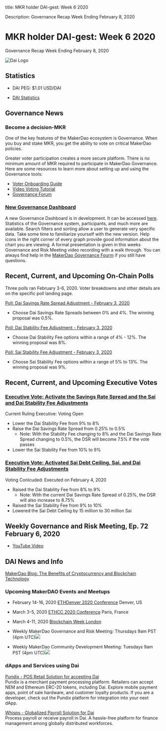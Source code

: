 title: MKR holder DAI-gest: Week 6 2020

Description:  Governance Recap Week Ending February 8, 2020

# MKR holder DAI-gest: Week 6 2020
Governance Recap Week Ending February 8, 2020

![Dai Logo](https://cdn-images-1.medium.com/max/800/1*6OgIwfhyTKd_MRRvQ1E0Vw.png)

## Statistics

* DAI PEG: $1.01 USD/DAI 

* [DAI Statistics](https://daistats.com)

## Governance News

### Become a decision-MKR
One of the key features of the MakerDao ecosystem is Governance.  When you buy and stake MKR, you get the ability to vote on critical MakerDao policies.   

Greater voter participation creates a more secure platform.  There is no minimum amount of MKR required to participate in MakerDao Governance.  Here are some resources to learn more about setting up and using the Governance tools: 

* [Voter Onboarding Guide](https://community-development.makerdao.com/onboarding/voter-onboarding)
* [Video Voting Tutorial](https://youtu.be/wP7DedWcEmg)
* [Governance Forum](https://forum.makerdao.com/c/governance)

### [New Governance Dashboard](https://mkrgov.science/)

A new Governance Dashboard is in development.  It can be accessed [here](https://mkrgov.science/). Statistics of the Governance system, participants, and much more are available. Search filters and sorting allow a user to generate very specific data.  Take some time to familiarize yourself with the new version.  Help icons in the right corner of every graph provide good information about the chart you are viewing. A formal presentation is given in this weeks Governance and Risk Meeting video recording with a walk through.  You can always find help in the [MakerDao Governance Fourm](https://forum.makerdao.com/c/governance) if you still have questions.

## Recent, Current, and Upcoming On-Chain Polls

Three polls ran February 3-6, 2020.  Voter breakdowns and other details are on the specific poll landing page.

[Poll: Dai Savings Rate Spread Adjustment - February 3, 2020](https://vote.makerdao.com/polling-proposal/qmpxz2mzpsttprkt1gqw6k4wezs319k5nvsuyk27dp6ask)

* Choose Dai Savings Rate Spreads between 0% and 4%.  The winning proposal was 0.5%.  

[Poll: Dai Stability Fee Adjustment - February 3, 2020](https://vote.makerdao.com/polling-proposal/qme2xyi1xb4vfxfyegx9aiqlweigchjkswp253yqujxp7r)

* Choose Dai Stability Fee options within a range of 4% - 12%.  The winning proposal was 8%.

[Poll: Sai Stability Fee Adjustment - February 3, 2020](https://vote.makerdao.com/polling-proposal/qmdst7a2vysztqjajadagqcyfg3b5gezt82kj4bjeavzjf)

* Choose Sai Stability Fee options within a range of 5% to 13%.  The winning proposal was 9%.

## Recent, Current, and Upcoming Executive Votes

### [Executive Vote: Activate the Savings Rate Spread and the Sai and Dai Stability Fee Adjustments](https://vote.makerdao.com/executive-proposal/activate-the-savings-rate-spread-and-the-sai-and-dai-stability-fee-adjustments) <br/>
Current Ruling Executive: Voting Open 

* Lower the Dai Stability Fee from 9% to 8%
* Raise the Dai Savings Rate Spread from 0.25% to 0.5%
     * Note: With the Stability Fee changing to 8% and the Dai Savings Rate Spread changing to 0.5%, the DSR will become 7.5%        if the vote passes
* Lower the Sai Stability Fee from 10% to 9%

### [Executive Vote: Activated Sai Debt Ceiling, Sai, and Dai Stability Fee Adjustments](https://vote.makerdao.com/executive-proposal/activate-sai-debt-ceiling-sai-and-dai-stability-fee-adjustments) <br/>
Voting Conlcuded: Executed on February 4, 2020

* Raised the Dai Stability Fee from 8% to 9%
     * Note: With the current Dai Savings Rate Spread of 0.25%, the DSR will also increase to 8.75%
* Raised the Sai Stability Fee from 9% to 10%
* Lowered the Sai Debt Ceiling by 15 million to 30 million Sai

## Weekly Governance and Risk Meeting, Ep. 72 February 6, 2020

* [YouTube Video](https://youtu.be/nzMwDpIWTCU)

## DAI News and Info

[MakerDao Blog: The Benefits of Cryptocurrency and Blockchain Technology](https://blog.makerdao.com/the-benefits-of-cryptocurrency-and-blockchain-technology/)


### Upcoming MakerDAO Events and Meetups

* February 14-16, 2020  [ETHDenver 2020 Conference](https://www.ethdenver.com/) Denver, US

* March 3-5, 2020 [ETHCC 2020 Conference](https://ethcc.io/) Paris, France

* March 4-11, 2020 [Blockchain Week London](https://www.blockchainweek.com/)

* Weekly MakerDao Governance and Risk Meeting: Thursdays 9am PST (4pm UTC)<a target="_blank" href="https://calendar.google.com/event?action=TEMPLATE&amp;tmeid=NTNmdWttNzBoNmdpazBocDIxdW5rYjhqcWRfMjAyMDAyMTNUMTcwMDAwWiBtYWtlcmRhby5jb21fM2VmaG0yZ2hpcGtzZWdsMDA5a3RuaW9tZGtAZw&amp;tmsrc=makerdao.com_3efhm2ghipksegl009ktniomdk%40group.calendar.google.com"><img border="0" src="https://www.google.com/calendar/images/ext/gc_button1_en.gif"></a>

* Weekly MakerDao Community Development Meeting: Tuesdays 9am PST (4pm UTC)<a target="_blank" href="https://calendar.google.com/event?action=TEMPLATE&amp;tmeid=MnJha2FjYmZzNmhhYnVsdWttbGU1bzFwZDlfMjAyMDAyMTFUMTcwMDAwWiBtYWtlcmRhby5jb21fM2VmaG0yZ2hpcGtzZWdsMDA5a3RuaW9tZGtAZw&amp;tmsrc=makerdao.com_3efhm2ghipksegl009ktniomdk%40group.calendar.google.com"><img border="0" src="https://www.google.com/calendar/images/ext/gc_button1_en.gif"></a>

### dApps and Services using Dai

[Pundix - POS Retail Solution for accepting Dai ](https://pundix.com/)<br/>
Pundix is a merchant payment processing platform.  Retailers can accept NEM and Ethereum ERC-20 tokens, including Dai.  Explore mobile payment apps, point of sale hardware, and customer loyalty products.  If you are a developer, check out the Pundix platform for integration into your next dApp.

[Whisps - Globalized Payroll Solution for Dai](https://whisp.money/)<br/>
Process payroll or receive payroll in Dai.  A hassle-free platform for finance management among globally distributed workforces.
